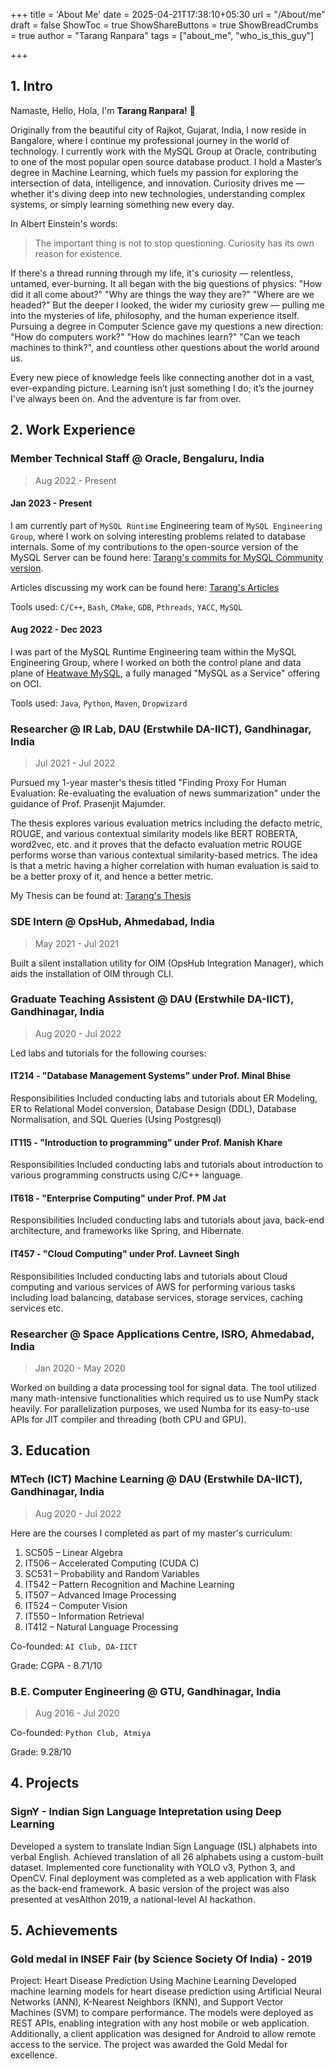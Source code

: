 +++
title = 'About Me'
date = 2025-04-21T17:38:10+05:30
url = "/About/me"
draft = false
ShowToc = true
ShowShareButtons = true
ShowBreadCrumbs = true
author = "Tarang Ranpara"
tags = ["about_me", "who_is_this_guy"]


+++

## 1. Intro

Namaste, Hello, Hola, I'm **Tarang Ranpara!** 👋

Originally from the beautiful city of Rajkot, Gujarat, India, I now reside in Bangalore, where I continue my professional journey in the world of technology. I currently work with the MySQL Group at Oracle, contributing to one of the most popular open source database product. I hold a Master’s degree in Machine Learning, which fuels my passion for exploring the intersection of data, intelligence, and innovation. Curiosity drives me — whether it's diving deep into new technologies, understanding complex systems, or simply learning something new every day.

In Albert Einstein's words: 

> The important thing is not to stop questioning. Curiosity has its own reason for existence.

If there's a thread running through my life, it's curiosity — relentless, untamed, ever-burning. It all began with the big questions of physics: "How did it all come about?" "Why are things the way they are?" "Where are we headed?" But the deeper I looked, the wider my curiosity grew — pulling me into the mysteries of life, philosophy, and the human experience itself. Pursuing a degree in Computer Science gave my questions a new direction: "How do computers work?" "How do machines learn?" "Can we teach machines to think?", and countless other questions about the world around us.

Every new piece of knowledge feels like connecting another dot in a vast, ever-expanding picture. Learning isn’t just something I do; it’s the journey I've always been on. And the adventure is far from over.

## 2. Work Experience

### Member Technical Staff @ Oracle, Bengaluru, India
> Aug 2022 - Present

#### Jan 2023 - Present

I am currently part of `MySQL Runtime` Engineering team of `MySQL Engineering Group`, where I work on solving interesting problems related to database internals. Some of my contributions to the open-source version of the MySQL Server can be found here: [Tarang's commits for MySQL Community version](https://github.com/mysql/mysql-server/commits?author=tranpara).

Articles discussing my work can be found here: [Tarang's Articles](https://blogs.oracle.com/authors/tarang-ranpara)

Tools used: `C/C++`, `Bash`, `CMake`, `GDB`, `Pthreads`, `YACC`, `MySQL`

#### Aug 2022 - Dec 2023

I was part of the MySQL Runtime Engineering team within the MySQL Engineering Group, where I worked on both the control plane and data plane of [Heatwave MySQL](https://www.oracle.com/heatwave/), a fully managed "MySQL as a Service" offering on OCI.

Tools used: `Java`, `Python`, `Maven`, `Dropwizard`

### Researcher @ IR Lab, DAU (Erstwhile DA-IICT), Gandhinagar, India
> Jul 2021 - Jul 2022

Pursued my 1-year master's thesis titled "Finding Proxy For Human Evaluation: Re-evaluating the evaluation of news summarization" under the guidance of Prof. Prasenjit Majumder. 

The thesis explores various evaluation metrics including the defacto metric, ROUGE, and various contextual similarity models like BERT ROBERTA, word2vec, etc. and it proves that the defacto evaluation metric ROUGE performs worse than various contextual similarity-based metrics. The idea is that a metric having a higher correlation with human evaluation is said to be a better proxy of it, and hence a better metric.

My Thesis can be found at: [Tarang's Thesis](   https://drsr.daiict.ac.in/handle/123456789/1122)

### SDE Intern @ OpsHub, Ahmedabad, India
> May 2021 - Jul 2021

Built a silent installation utility for OIM (OpsHub Integration Manager), which aids the installation of OIM through CLI.

### Graduate Teaching Assistent @ DAU (Erstwhile DA-IICT), Gandhinagar, India
> Aug 2020 - Jul 2022

Led labs and tutorials for the following courses:

#### IT214 - "Database Management Systems" under Prof. Minal Bhise
Responsibilities Included conducting labs and tutorials about ER Modeling, ER to Relational Model conversion, Database Design (DDL), Database Normalisation, and SQL Queries (Using Postgresql)

#### IT115 - "Introduction to programming" under Prof. Manish Khare
Responsibilities Included conducting labs and tutorials about introduction to various programming constructs using C/C++ language. 
 
#### IT618 - "Enterprise Computing" under Prof. PM Jat
Responsibilities Included conducting labs and tutorials about java, back-end architecture, and frameworks like Spring, and Hibernate. 

#### IT457 - "Cloud Computing" under Prof. Lavneet Singh 
Responsibilities Included conducting labs and tutorials about Cloud computing and various services of AWS for performing various tasks including load balancing, database services, storage services, caching services etc.

### Researcher @ Space Applications Centre, ISRO, Ahmedabad, India
> Jan 2020 - May 2020

Worked on building a data processing tool for signal data. The tool utilized many math-intensive functionalities which required us to use NumPy stack heavily. For parallelization purposes, we used Numba for its easy-to-use APIs for JIT compiler and threading (both CPU and GPU).

## 3. Education

###    MTech (ICT) Machine Learning @ DAU (Erstwhile DA-IICT), Gandhinagar, India
> Aug 2020 - Jul 2022

Here are the courses I completed as part of my master's curriculum:
1. SC505 – Linear Algebra
2. IT506 – Accelerated Computing (CUDA C)
3. SC531 – Probability and Random Variables
4. IT542 – Pattern Recognition and Machine Learning
5. IT507 – Advanced Image Processing
6. IT524 – Computer Vision
7. IT550 – Information Retrieval
8. IT412 – Natural Language Processing

Co-founded: `AI Club, DA-IICT`

Grade: CGPA - 8.71/10

### B.E. Computer Engineering @ GTU, Gandhinagar, India
> Aug 2016 - Jul 2020

Co-founded: `Python Club, Atmiya`

Grade: 9.28/10

## 4. Projects

### SignY - Indian Sign Language Intepretation using Deep Learning

Developed a system to translate Indian Sign Language (ISL) alphabets into verbal English. Achieved translation of all 26 alphabets using a custom-built dataset. Implemented core functionality with YOLO v3, Python 3, and OpenCV. Final deployment was completed as a web application with Flask as the back-end framework. A basic version of the project was also presented at vesAIthon 2019, a national-level AI hackathon.

## 5. Achievements

### Gold medal in INSEF Fair (by Science Society Of India) - 2019 
Project: Heart Disease Prediction Using Machine Learning
Developed machine learning models for heart disease prediction using Artificial Neural Networks (ANN), K-Nearest Neighbors (KNN), and Support Vector Machines (SVM) to compare performance. The models were deployed as REST APIs, enabling integration with any host mobile or web application. Additionally, a client application was designed for Android to allow remote access to the service.
The project was awarded the Gold Medal for excellence.